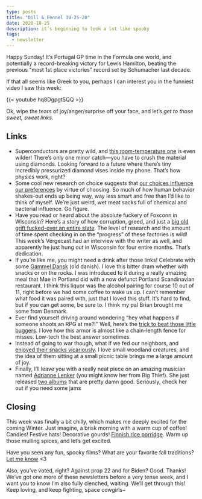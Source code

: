 ```yaml
---
type: posts
title: "Dill & Fennel 10-25-20"
date: 2020-10-25
description: it’s beginning to look a lot like spooky
tags:
  - newsletter
---
```


Happy Sunday! It’s Portugal GP time in the Formula one world, and potentially a record-breaking victory for Lewis Hamilton, beating the previous “most 1st place victories” record set by Schumacher last decade. 

If that all seems like Greek to you, perhaps I can interest you in the funniest video I saw this week:

{{< youtube hq8DgpgtSQQ >}}

Ok, wipe the tears of joy/anger/surprise off your face, and let’s _get to those sweet, sweet links_.

## Links

- Superconductors are pretty wild, and [this room-temperature one](https://www.quantamagazine.org/physicists-discover-first-room-temperature-superconductor-20201014/) is even wilder! There’s only one minor catch—you have to crush the material using diamonds. Looking forward to a future where there’s tiny incredibly pressurized diamond vises inside my phone. That’s how physics work, right?
- Some cool new research on choice suggests that [our choices influence our preferences](https://hub.jhu.edu/2020/10/02/babies-prefer-what-they-choose-even-when-random/) by virtue of choosing. So much of how human behavior shakes-out ends up being way, way less smart and free than I’d like to think of myself. We’re just weird, wet meat sacks full of chemical and bacterial influence. Go figure.
- Have you read or heard about the absolute fuckery of Foxconn in Wisconsin? Here’s a story of how corruption, greed, and just a [big old grift fucked-over an entire state](https://www.theverge.com/21507966/foxconn-empty-factories-wisconsin-jobs-loophole-trump). The level of research and the amount of time spent checking in on the “progress” of these factories is wild! This week’s Vergecast had an interview with the writer as well, and apparently he just hung out in Wisconsin for four entire months. That’s dedication.
- If you’re like me, you might need a drink after those links! Celebrate with some [Gammel Dansk](https://en.m.wikipedia.org/wiki/Gammel_Dansk) (old danish). I love this bitter dram whether with snacks or on the rocks. I was introduced to it during a really amazing meal that Mae in Portland did with a now defunct Portland Scandinavian restaurant. I think this liquor was the alcohol pairing for course 10 out of 11, right before we had some coffee to wake us up. I can’t remember what food it was paired with, just that I loved this stuff. It’s hard to find, but if you can get some, be sure to. I think my pal Brian brought me some from Denmark.
- Ever find yourself driving around wondering “hey what happens if someone shoots an RPG at me?!” Well, here’s the [trick to beat those little buggers](https://twitter.com/JonHawkes275/status/1302874438149570560?s=20). I love how this armor is almost like a chain-length fence for misses. Low-tech the best answer sometimes.
- Instead of going to war though, what if we fed our neighbors, and [enjoyed their snacks vicariously](https://www.bonappetit.com/story/a-restaurant-for-a-chipmunk). I love small woodland creatures, and the idea of them sitting at a small picnic table brings me a large amount of joy.
- Finally, I’ll leave you with a really neat piece on an amazing musician named [Adrianne Lenker](https://www.newyorker.com/magazine/2020/10/19/adrianne-lenkers-radical-honesty) (you might know her from Big Thief). She just released [two albums](https://www.adriannelenker.com) that are pretty damn good. Seriously, check her out if you need some jams

## Closing

This week was finally a bit chilly, which makes me deeply excited for the coming Winter. Just imagine, a brisk morning with a warm cup of coffee! Candles! Festive hats! Decorative gourds! [Finnish rice porridge](https://www.saltedtv.com/recipes/uunipuuro-finnish-porridge-by-daniel-oseas). Warm up those mulling spices, and let’s get excited. 

Have you seen any fun, spooky films? What are your favorite fall traditions? [Let me know](mailto:newsletter@brookshelley.com) <3

Also, you’ve voted, right? Against prop 22 and for Biden? Good. Thanks! We’ve got one more of these newsletters before a very tense week, and I want you to know I’m also fully clenched, waiting. We’ll get through this! Keep loving, and keep fighting, space cowgirls~